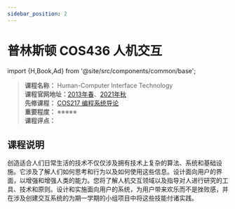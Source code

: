 ```yaml
---
sidebar_position: 2
---
```


# 普林斯顿 COS436 人机交互
import {H,Book,Ad} from '@site/src/components/common/base';




>**课程名称：** Human-Computer Interface Technology      
**课程官网地址：**[2013年春](https://www.cs.princeton.edu/courses/archive/spring13/cos436/)、[2021年秋](https://www.cs.princeton.edu/courses/archive/fall01/cs436/)  
**先修课程：** [COS217 编程系统导论](https://hackway.org/docs/cs/sophomore/programming/cos217)      
**重要程度：** ※※※※※  
**课程评点：** 


## 课程说明
创造适合人们日常生活的技术不仅仅涉及拥有技术上复杂的算法、系统和基础设施。它涉及了解人们如何思考和行为以及如何使用这些信息。设计面向用户的界面，以增强和增强人类的能力。您将了解人机交互领域以及指导对人进行研究的工具、技术和原则。设计和实施面向用户的系统，为用户带来欢乐而不是挫败感，并在涉及创建交互系统的为期一学期的小组项目中将这些技能付诸实践。

<Comment></Comment>
